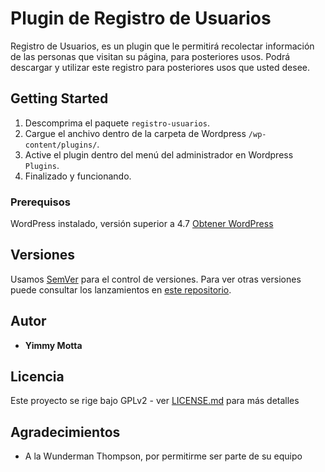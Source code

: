 # Plugin de Registro de Usuarios

Registro de Usuarios, es un plugin que le permitirá recolectar información de las personas que visitan su página, para posteriores usos. Podrá descargar y utilizar este registro para posteriores usos que usted desee.

## Getting Started

1. Descomprima el paquete `registro-usuarios`.
2. Cargue el anchivo dentro de la carpeta de Wordpress `/wp-content/plugins/`.
3. Active el plugin dentro del menú del administrador en Wordpress `Plugins`.
4. Finalizado y funcionando.

### Prerequisos

WordPress instalado, versión superior a 4.7
[Obtener WordPress](https://wordpress.org/download/ "Obtener WordPress")

## Versiones

Usamos [SemVer](http://semver.org/) para el control de versiones. Para ver otras versiones puede consultar los lanzamientos en [este repositorio](https://github.com/Mx8LIVE/registro-usuarios/tags). 

## Autor

* **Yimmy Motta** 

## Licencia

Este proyecto se rige bajo GPLv2 - ver [LICENSE.md](LICENSE.md) para más detalles

## Agradecimientos

* A la Wunderman Thompson, por permitirme ser parte de su equipo
